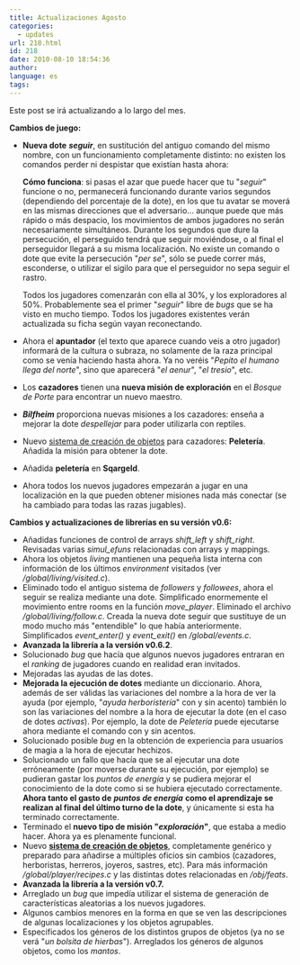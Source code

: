 ```yaml
---
title: Actualizaciones Agosto
categories:
  - updates
url: 218.html
id: 218
date: 2010-08-10 18:54:36
author:
language: es
tags:
---
```

Este post se irá actualizando a lo largo del mes.

**Cambios de juego:**

*   **Nueva dote** _**seguir**_, en sustitución del antiguo comando del mismo nombre, con un funcionamiento completamente distinto: no existen los comandos perder ni despistar que existían hasta ahora:  
      
    **Cómo funciona**: si pasas el azar que puede hacer que tu "_seguir_" funcione o no, permanecerá funcionando durante varios segundos (dependiendo del porcentaje de la dote), en los que tu avatar se moverá en las mismas direcciones que el adversario... aunque puede que más rápido o más despacio, los movimientos de ambos jugadores no serán necesariamente simultáneos. Durante los segundos que dure la persecución, el perseguido tendrá que seguir moviéndose, o al final el perseguidor llegará a su misma localización. No existe un comando o dote que evite la persecución "_per se_", sólo se puede correr más, esconderse, o utilizar el sigilo para que el perseguidor no sepa seguir el rastro.  
    
    Todos los jugadores comenzarán con ella al 30%, y los exploradores al 50%. Probablemente sea el primer "_seguir_" libre de _bugs_ que se ha visto en mucho tiempo. Todos los jugadores existentes verán actualizada su ficha según vayan reconectando.
*   Ahora el **apuntador** (el texto que aparece cuando veis a otro jugador) informará de la cultura o subraza, no solamente de la raza principal como se venía haciendo hasta ahora. Ya no veréis "_Pepito el humano llega del norte_", sino que aparecerá "_el aenur_", "_el tresio_", etc.
*   Los **cazadores** tienen una **nueva misión de exploración** en el _Bosque de Porte_ para encontrar un nuevo maestro.
*   **_Bilfheim_** proporciona nuevas misiones a los cazadores: enseña a mejorar la dote _despellejar_ para poder utilizarla con reptiles.
*   Nuevo [sistema de creación de objetos](http://www.ciudadcapital.net/archivo/sistema-de-creacion-de-objetos-herreria-peleteria-joyeria-alquimia/) para cazadores: **Peletería**. Añadida la misión para obtener la dote.
*   Añadida **peletería** en **Sqargeld**.
*   Ahora todos los nuevos jugadores empezarán a jugar en una localización en la que pueden obtener misiones nada más conectar (se ha cambiado para todas las razas jugables).

**Cambios y actualizaciones de librerías en su versión v0.6:**

*   Añadidas funciones de control de arrays *shift_left* y *shift_right*. Revisadas varias *simul_efuns* relacionadas con arrays y mappings.
*   Ahora los objetos _living_ mantienen una pequeña lista interna con información de los últimos _environment_ visitados (ver _/global/living/visited.c_).
*   Eliminado todo el antiguo sistema de _followers_ y _followees_, ahora el seguir se realiza mediante una dote. Simplificado enormemente el movimiento entre rooms en la función *move_player*. Eliminado el archivo _/global/living/follow.c_. Creada la nueva dote seguir que sustituye de un modo mucho más "entendible" lo que había anteriormente. Simplificados *event_enter()* y *event_exit()* en */global/events.c*.
*   **Avanzada la librería a la versión v0.6.2**.
*   Solucionado _bug_ que hacía que algunos nuevos jugadores entraran en el _ranking_ de jugadores cuando en realidad eran invitados.
*   Mejoradas las ayudas de las dotes.
*   **Mejorada la ejecución de dotes** mediante un diccionario. Ahora, además de ser válidas las variaciones del nombre a la hora de ver la ayuda (por ejemplo, "_ayuda herboristería_" con y sin acento) también lo son las variaciones del nombre a la hora de ejecutar la dote (en el caso de dotes _activas_). Por ejemplo, la dote de _Peletería_ puede ejecutarse ahora mediante el comando con y sin acentos.
*   Solucionado posible _bug_ en la obtención de experiencia para usuarios de magia a la hora de ejecutar hechizos.
*   Solucionado un fallo que hacía que se al ejecutar una dote erróneamente (por moverse durante su ejecución, por ejemplo) se pudieran gastar los _puntos de energía_ y se pudiera mejorar el conocimiento de la dote como si se hubiera ejecutado correctamente. **Ahora tanto el gasto de** _**puntos de energía**_ **como el aprendizaje se realizan al final del último turno de la dote**, y únicamente si esta ha terminado correctamente.
*   Terminado el **nuevo tipo de misión "**_**exploración**_**"**, que estaba a medio hacer. Ahora ya es plenamente funcional.
*   Nuevo **[sistema de creación de objetos](http://www.ciudadcapital.net/archivo/sistema-de-creacion-de-objetos-herreria-peleteria-joyeria-alquimia/)**, completamente genérico y preparado para añadirse a múltiples oficios sin cambios (cazadores, herboristas, herreros, joyeros, sastres, etc). Para más información _/global/player/recipes.c_ y las distintas dotes relacionadas en _/obj/feats_.  
*   **Avanzada la librería a la versión v0.7.**
*   Arreglado un _bug_ que impedía utilizar el sistema de generación de características aleatorias a los nuevos jugadores.
*   Algunos cambios menores en la forma en que se ven las descripciones de algunas localizaciones y los objetos agrupables.
*   Especificados los géneros de los distintos grupos de objetos (ya no se verá "_un bolsita de hierbas_"). Arreglados los géneros de algunos objetos, como los _mantos_.